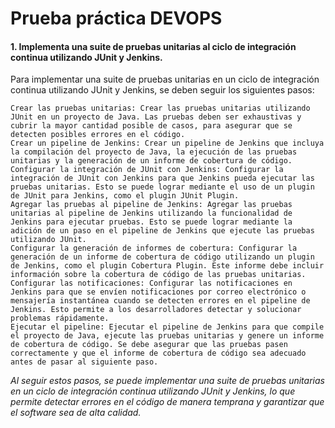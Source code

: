 # Prueba práctica DEVOPS

#### 1. Implementa una suite de pruebas unitarias al ciclo de integración continua utilizando JUnit y Jenkins.

Para implementar una suite de pruebas unitarias en un ciclo de integración continua utilizando JUnit y Jenkins, se deben seguir los siguientes pasos:

    
    Crear las pruebas unitarias: Crear las pruebas unitarias utilizando JUnit en un proyecto de Java. Las pruebas deben ser exhaustivas y cubrir la mayor cantidad posible de casos, para asegurar que se detecten posibles errores en el código.
    Crear un pipeline de Jenkins: Crear un pipeline de Jenkins que incluya la compilación del proyecto de Java, la ejecución de las pruebas unitarias y la generación de un informe de cobertura de código.
    Configurar la integración de JUnit con Jenkins: Configurar la integración de JUnit con Jenkins para que Jenkins pueda ejecutar las pruebas unitarias. Esto se puede lograr mediante el uso de un plugin de JUnit para Jenkins, como el plugin JUnit Plugin.
    Agregar las pruebas al pipeline de Jenkins: Agregar las pruebas unitarias al pipeline de Jenkins utilizando la funcionalidad de Jenkins para ejecutar pruebas. Esto se puede lograr mediante la adición de un paso en el pipeline de Jenkins que ejecute las pruebas utilizando JUnit.
    Configurar la generación de informes de cobertura: Configurar la generación de un informe de cobertura de código utilizando un plugin de Jenkins, como el plugin Cobertura Plugin. Este informe debe incluir información sobre la cobertura de código de las pruebas unitarias.
    Configurar las notificaciones: Configurar las notificaciones en Jenkins para que se envíen notificaciones por correo electrónico o mensajería instantánea cuando se detecten errores en el pipeline de Jenkins. Esto permite a los desarrolladores detectar y solucionar problemas rápidamente.
    Ejecutar el pipeline: Ejecutar el pipeline de Jenkins para que compile el proyecto de Java, ejecute las pruebas unitarias y genere un informe de cobertura de código. Se debe asegurar que las pruebas pasen correctamente y que el informe de cobertura de código sea adecuado antes de pasar al siguiente paso.

*Al seguir estos pasos, se puede implementar una suite de pruebas unitarias en un ciclo de integración continua utilizando JUnit y Jenkins, lo que permite detectar errores en el código de manera temprana y garantizar que el software sea de alta calidad.*
